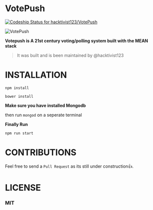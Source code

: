 # VotePush
[ ![Codeship Status for hacktivist123/VotePush](https://app.codeship.com/projects/17b2d470-72eb-0136-ec45-22b8058c50d0/status?branch=master)](https://app.codeship.com/projects/299496)

![VotePush](https://res.cloudinary.com/hacktivist/image/upload/v1514542203/Capture123_qqcsiu.png)

  
**Votepush is A 21st century voting/polling system built with the MEAN stack**

>It was built and is been maintained by @hacktivist123
>

# INSTALLATION

```npm install```<P>
```bower install```

**Make sure you have installed Mongodb**

then run ```mongod``` on a seperate terminal
  
 **Finally Run**
 
 ```npm run start```
 
 # CONTRIBUTIONS
 
 Feel free to send a <code>Pull Request</code> as its still under construction:+1:.
 
 
 # LICENSE
 
 <h3><b>MIT</b></h3>
 
